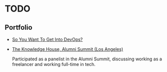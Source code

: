 # TODO

## Portfolio
- [So You Want To Get Into DevOps?](https://www.youtube.com/watch?app=desktop&v=6K7V8Wvor1w)
- [The Knowledge House, Alumni Summit (Los Angeles)](https://www.theknowledgehouse.org/)

  Participated as a panelist in the Alumni Summit, discussing working as a freelancer and working full-time in tech.

